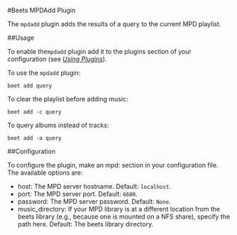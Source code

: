 #Beets MPDAdd Plugin

The ```mpdadd``` plugin adds the results of a query to the current MPD playlist.

##Usage

To enable the```mpdadd``` plugin add it to the plugins section of your configuration (see [*Using Plugins*](http://beets.readthedocs.org/en/v1.3.10/plugins/index.html)).

To use the ```mpdadd``` plugin:

```
beet add query
```

To clear the playlist before adding music:

```
beet add -c query
```

To query albums instead of tracks:
```
beet add -a query
```

##Configuration

To configure the plugin, make an mpd: section in your configuration file. The available options are:

* host: The MPD server hostname. Default: ```localhost```.
* port: The MPD server port. Default: ```6600```.
* password: The MPD server password. Default: ```None```.
* music_directory: If your MPD library is at a different location from the beets library (e.g., because one is mounted on a NFS share), specify the path here. Default: The beets library directory.



